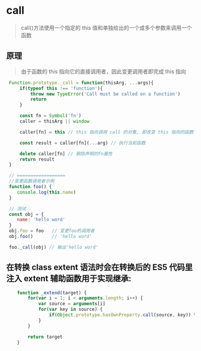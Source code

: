 # call

> call()方法使用一个指定的 this 值和单独给出的一个或多个参数来调用一个函数

## 原理

> 由于函数的 this 指向它的直接调用者，因此变更调用者即完成 this 指向

```JavaScript
 Function.prototype._call = function(thisArg, ...args){
     if(typeof this !== 'function'){
         throw new TypeError('Call must be called on a function')
         return
     }

     const fn = Symbol('fn')
     caller = thisArg || window

     caller[fn] = this // this 指向调用 call 的对象, 即改变 this 指向的函数

     const result = caller[fn](...arg) // 执行当前函数

     delete caller[fn] // 删除声明的fn属性
     return result
 }

 // ==================
 //变更函数调用者示例
 function foo() {
    console.log(this.name)
 }

 // 测试
 const obj = {
    name: 'hello word'
 }
 obj.foo = foo   // 变更foo的调用者
 obj.foo()       // 'hello word'

 foo._call(obj) // 输出'hello word'
```

## 在转换 class extent 语法时会在转换后的 ES5 代码里注入 extent 辅助函数用于实现继承:

```JavaScript
    function _extend(target) {
        for(var i = 1; i < arguments.length; i++) {
            var source = arguments[i]
            for(var key in source) {
                if(Object.prototype.hasOwnProperty.call(source, key)) target[key] = source[key]
            }
        }

        return target
    }
```
